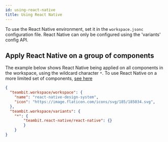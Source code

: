 ```yaml
---
id: using-react-native
title: Using React Native
---
```


To use the React Native environment, set it in the `workspace.jsonc` configuration file. React Native can only be configured using the 'variants' config API.

## Apply React Native on a group of components
The example below shows React Native being applied on all components in the workspace, using the wildcard character `*`. To use React Native on a more limited set of components, [see here](/docs/workspace/cascading-rules)

```json
{
  "teambit.workspace/workspace": {
    "name": "react-native-design-system",
    "icon": "https://image.flaticon.com/icons/svg/185/185034.svg",
  },
  "teambit.workspace/variants": {
    "*": {
        "teambit.react-native/react-native": {}
        }
    }
}
```